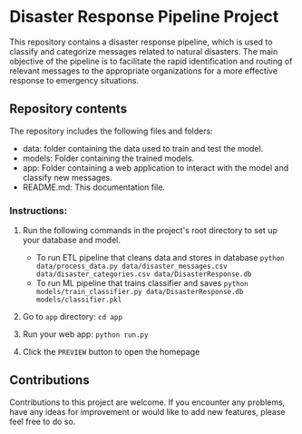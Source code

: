 # Disaster Response Pipeline Project

This repository contains a disaster response pipeline, which is used to classify and categorize messages related to natural disasters. The main objective of the pipeline is to facilitate the rapid identification and routing of relevant messages to the appropriate organizations for a more effective response to emergency situations.

## Repository contents

The repository includes the following files and folders:

* data: folder containing the data used to train and test the model.
* models: Folder containing the trained models. 
* app: Folder containing a web application to interact with the model and classify new messages.
* README.md: This documentation file.
### Instructions:
1. Run the following commands in the project's root directory to set up your database and model.

    - To run ETL pipeline that cleans data and stores in database
        `python data/process_data.py data/disaster_messages.csv data/disaster_categories.csv data/DisasterResponse.db`
    - To run ML pipeline that trains classifier and saves
        `python models/train_classifier.py data/DisasterResponse.db models/classifier.pkl`

2. Go to `app` directory: `cd app`

3. Run your web app: `python run.py`

4. Click the `PREVIEW` button to open the homepage

## Contributions
Contributions to this project are welcome. If you encounter any problems, have any ideas for improvement or would like to add new features, please feel free to do so. 


